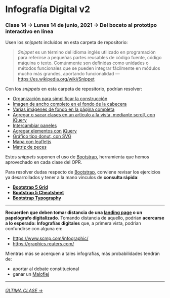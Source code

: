 # Infografía Digital v2

### Clase 14 → Lunes 14 de junio, 2021 → Del boceto al prototipo interactivo en línea

Usen los *snippets* incluidos en esta carpeta de repositorio: 

> *Snippet* es un término del idioma inglés utilizado en programación para referirse a pequeñas partes reusables de código fuente, código máquina o texto. Comúnmente son definidas como unidades o métodos funcionales que se pueden integrar fácilmente en módulos mucho más grandes, aportando funcionalidad — https://es.wikipedia.org/wiki/Snippet

Con los *snippets* en esta carpeta de repositorio, podrían resolver: 

- [Organización para simplificar la construcción](https://profesorfaco.github.io/dno075-2021/clase-14/snippets/organizacion.html)
- [Imagen de ancho completo en el fondo de la cabecera](https://profesorfaco.github.io/dno075-2021/clase-14/snippets/encabezado.html)
- [Varias imágenes de fondo en la página completa](https://profesorfaco.github.io/dno075-2021/clase-14/snippets/imagenes_de_fondo.html)
- [Agregar o sacar clases en un artículo a la vista, mediante scroll, con jQuery](https://profesorfaco.github.io/dno075-2021/clase-14/snippets/viendo_un_article.html)
- [Intercambiar paneles](https://profesorfaco.github.io/dno075-2021/clase-14/snippets/intercambiar_paneles.html)
- [Agregar elementos con jQuery](https://profesorfaco.github.io/dno075-2021/clase-14/snippets/agregar_elementos.html)
- [Gráfico tipo donut, con SVG](https://profesorfaco.github.io/dno075-2021/clase-14/snippets/grafico_donut_simple.html)
- [Mapa con leafletjs](https://profesorfaco.github.io/dno075-2021/clase-14/snippets/mapa.html)
- [Matriz de peces](https://profesorfaco.github.io/dno075-2021/clase-14/snippets/matriz-de-peces.html)

Estos *snippets* suponen el uso de [Bootstrap](https://getbootstrap.com/), herramienta que hemos aprovechado en cada clase del OPR. 

Para resolver dudas respecto de [Bootstrap](https://getbootstrap.com/), conviene revisar los ejercicios ya desarrollados y tener a la mano vínculos de **consulta rápida**:

- **[Bootstrap 5 Grid](https://getbootstrap.com/docs/5.0/examples/grid/)**
- **[Bootstrap 5 Cheatsheet](https://getbootstrap.com/docs/5.0/examples/cheatsheet/)**
- **[Bootstrap Typography](https://www.tutorialrepublic.com/twitter-bootstrap-tutorial/bootstrap-typography.php)**


- - - - - - - - - - - 

**Recuerden que deben tomar distancia de una [landing page](https://startbootstrap.com/themes/landing-pages) o un papelógrafo digitalizado**. Tomando distancia de aquello, podrían **acercarse a lo esperado: Infografías digitales** que, a primera vista, podrían confundirse con alguna en:

- https://www.scmp.com/infographic/
- https://graphics.reuters.com/

Mientras más se acerquen a tales infografías, más probabilidades tendrán de:

- aportar al debate constitucional
- ganar un [Malofiej](https://www.malofiejgraphics.com/awards#categories)

- - - - - - - - - - - 

###### [ÚLTIMA CLASE →](https://github.com/profesorfaco/dno075-2021/tree/main/clase-15)
